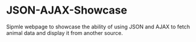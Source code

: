 # JSON-AJAX-Showcase
Sipmle webpage to showcase the ability of using JSON and AJAX to fetch animal data and display it from another source.   
